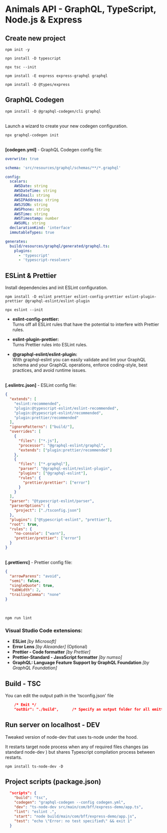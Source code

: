 # Animals API - GraphQL, TypeScript, Node.js & Express

## Create new project

```console
npm init -y

npn install -D typescript

npx tsc --init

npm install -E express express-graphql graphql

npm install -D @types/express
```

## GraphQL Codegen

```console
npm install -D @graphql-codegen/cli graphql
```

<br/>Launch a wizard to create your new codegen configuration.

```console
npx graphql-codegen init
```

<br/>**[codegen.yml]** - GraphQL Codegen config file:

```yml
overwrite: true

schema: 'src/resources/graphql/schemas/**/*.graphql'

config:
  scalars:
    AWSDate: string
    AWSDateTime: string
    AWSEmail: string
    AWSIPAddress: string
    AWSJSON: string
    AWSPhone: string
    AWSTime: string
    AWSTimestamp: number
    AWSURL: string
  declarationKind: 'interface'
  immutableTypes: true

generates:
  build/resources/graphql/generated/graphql.ts:
    plugins:
      - 'typescript'
      - 'typescript-resolvers'
```

## ESLint & Prettier

Install dependencies and init ESLint configuration.

```console
npm install -D eslint prettier eslint-config-prettier eslint-plugin-prettier @graphql-eslint/eslint-plugin

npx eslint --init
```

- **eslint-config-prettier:**<br/>
  Turns off all ESLint rules that have the potential to interfere with Prettier rules.

- **eslint-plugin-prettier:**<br/>
  Turns Prettier rules into ESLint rules.

- **@graphql-eslint/eslint-plugin:**<br/>
  With graphql-eslint you can easily validate and lint your GraphQL schema and your GraphQL operations, enforce coding-style, best practices, and avoid runtime issues.

<br/>**[.eslintrc.json]** - ESLint config file:

```json
{
  "extends": [
    "eslint:recommended",
    "plugin:@typescript-eslint/eslint-recommended",
    "plugin:@typescript-eslint/recommended",
    "plugin:prettier/recommended"
  ],
  "ignorePatterns": ["build/"],
  "overrides": [
    {
      "files": ["*.js"],
      "processor": "@graphql-eslint/graphql",
      "extends": ["plugin:prettier/recommended"]
    },
    {
      "files": ["*.graphql"],
      "parser": "@graphql-eslint/eslint-plugin",
      "plugins": ["@graphql-eslint"],
      "rules": {
        "prettier/prettier": ["error"]
      }
    }
  ],
  "parser": "@typescript-eslint/parser",
  "parserOptions": {
    "project": ["./tsconfig.json"]
  },
  "plugins": ["@typescript-eslint", "prettier"],
  "root": true,
  "rules": {
    "no-console": ["warn"],
    "prettier/prettier": ["error"]
  }
}
```

<br/>**[.prettierrc]** - Prettier config file:

```json
{
  "arrowParens": "avoid",
  "semi": false,
  "singleQuote": true,
  "tabWidth": 2,
  "trailingComma": "none"
}
```

<br/>

```console
npm run lint
```

### Visual Studio Code extensions:

- **ESLint** _[by Microsoft]_
- **Error Lens** _[by Alexander]_ (Optional)
- **Prettier - Code formatter** _[by Prettier]_
- **Prettier-Standard - JavaScript formatter** _[by numso]_
- **GraphQL: Language Feature Support by GraphQL Foundation** _[by GraphQL Foundation]_

## Build - TSC

You can edit the output path in the 'tsconfig.json' file

```json
    /* Emit */
    "outDir": "./build",      /* Specify an output folder for all emitted files. */
```

## Run server on localhost - DEV

Tweaked version of node-dev that uses ts-node under the hood.<br/>

It restarts target node process when any of required files changes (as standard node-dev ) but shares Typescript compilation process between restarts.<br/>

```console
npm install ts-node-dev -D
```

## Project scripts (package.json)

```json
  "scripts": {
    "build": "tsc",
    "codegen": "graphql-codegen --config codegen.yml",
    "dev": "ts-node-dev src/main/com/bff/express-demo/app.ts",
    "lint": "eslint .",
    "start": "node build/main/com/bff/express-demo/app.js",
    "test": "echo \"Error: no test specified\" && exit 1"
  }
```

